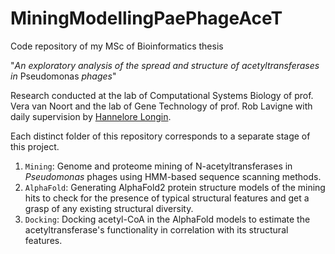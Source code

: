 # MiningModellingPaePhageAceT
Code repository of my MSc of Bioinformatics thesis 

"*An exploratory analysis of the spread and structure of acetyltransferases in* Pseudomonas *phages*"

Research conducted at the lab of Computational Systems Biology of prof. Vera van Noort and the lab of Gene Technology of prof. Rob Lavigne with daily supervision by [Hannelore Longin](https://github.com/hannelorelongin).

Each distinct folder of this repository corresponds to a separate stage of this project.
1. `Mining`: Genome and proteome mining of N-acetyltransferases in *Pseudomonas* phages using HMM-based sequence scanning methods.
2. `AlphaFold`: Generating AlphaFold2 protein structure models of the mining hits to check for the presence of typical structural features and get a grasp of any existing structural diversity.
3. `Docking`: Docking acetyl-CoA in the AlphaFold models to estimate the acetyltransferase's functionality in correlation with its structural features.
